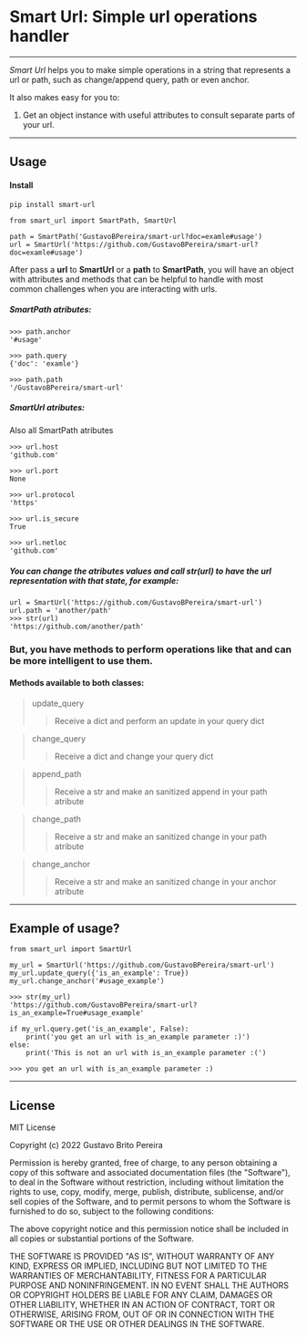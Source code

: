 # Smart Url: Simple url operations handler

---

*Smart Url* helps you to make simple operations in a string that represents a url or path,
such as change/append query, path or even anchor.


It also makes easy for you to:

1.  Get an object instance with useful attributes to consult separate parts of your url.

---

## Usage

#### Install

```
pip install smart-url
```

```
from smart_url import SmartPath, SmartUrl

path = SmartPath('GustavoBPereira/smart-url?doc=examle#usage')
url = SmartUrl('https://github.com/GustavoBPereira/smart-url?doc=examle#usage')
```

After pass a **url** to **SmartUrl** or a **path** to **SmartPath**,
you will have an object with attributes and methods that can be helpful
to handle with most common challenges when you are interacting with urls.

##### SmartPath atributes:
```
>>> path.anchor
'#usage'

>>> path.query
{'doc': 'examle'}

>>> path.path
'/GustavoBPereira/smart-url'
```


##### SmartUrl atributes:
Also all SmartPath atributes
```
>>> url.host
'github.com'

>>> url.port
None

>>> url.protocol
'https'

>>> url.is_secure
True

>>> url.netloc
'github.com'
```


##### You can change the atributes values and call str(url) to have the url representation with that state, for example:

```
url = SmartUrl('https://github.com/GustavoBPereira/smart-url')
url.path = 'another/path'
>>> str(url)
'https://github.com/another/path'
```

### But, you have methods to perform operations like that and can be more intelligent to use them.

#### Methods available to both classes:


> update_query
>> Receive a dict and perform an update in your query dict


> change_query
>> Receive a dict and change your query dict

> append_path
>> Receive a str and make an sanitized append in your path atribute

> change_path
>> Receive a str and make an sanitized change in your path atribute

> change_anchor
>> Receive a str and make an sanitized change in your anchor atribute


---

## Example of usage?
```
from smart_url import SmartUrl

my_url = SmartUrl('https://github.com/GustavoBPereira/smart-url')
my_url.update_query({'is_an_example': True})
my_url.change_anchor('#usage_example')

>>> str(my_url)
'https://github.com/GustavoBPereira/smart-url?is_an_example=True#usage_example'

if my_url.query.get('is_an_example', False):
    print('you get an url with is_an_example parameter :)')
else:
    print('This is not an url with is_an_example parameter :(')

>>> you get an url with is_an_example parameter :)
```
---

## License

MIT License

Copyright (c) 2022 Gustavo Brito Pereira

Permission is hereby granted, free of charge, to any person obtaining a copy
of this software and associated documentation files (the "Software"), to deal
in the Software without restriction, including without limitation the rights
to use, copy, modify, merge, publish, distribute, sublicense, and/or sell
copies of the Software, and to permit persons to whom the Software is
furnished to do so, subject to the following conditions:

The above copyright notice and this permission notice shall be included in all
copies or substantial portions of the Software.

THE SOFTWARE IS PROVIDED "AS IS", WITHOUT WARRANTY OF ANY KIND, EXPRESS OR
IMPLIED, INCLUDING BUT NOT LIMITED TO THE WARRANTIES OF MERCHANTABILITY,
FITNESS FOR A PARTICULAR PURPOSE AND NONINFRINGEMENT. IN NO EVENT SHALL THE
AUTHORS OR COPYRIGHT HOLDERS BE LIABLE FOR ANY CLAIM, DAMAGES OR OTHER
LIABILITY, WHETHER IN AN ACTION OF CONTRACT, TORT OR OTHERWISE, ARISING FROM,
OUT OF OR IN CONNECTION WITH THE SOFTWARE OR THE USE OR OTHER DEALINGS IN THE
SOFTWARE.
